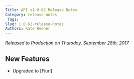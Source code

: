 ```yaml
---
Title: API v1.0.62 Release Notes
Category: release-notes
 Tags: 
Slug: 1.0.62-release-notes
Authors: Kate Reeher
---
```


_Released to Production on Thursday, September 28th, 2017_

## New Features
- Upgraded to [Flurl]